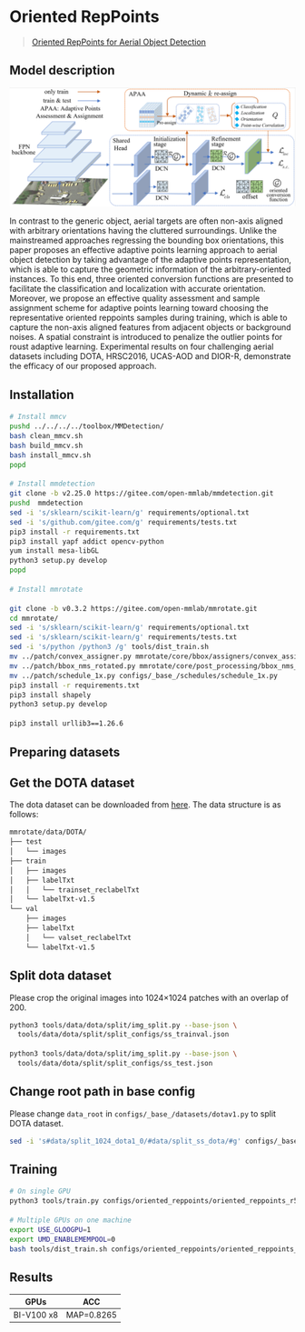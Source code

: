 # Oriented RepPoints

> [Oriented RepPoints for Aerial Object Detection](https://openaccess.thecvf.com/content/CVPR2022/papers/Li_Oriented_RepPoints_for_Aerial_Object_Detection_CVPR_2022_paper.pdf)

<!-- [ALGORITHM] -->

## Model description

<div align=center>
<img src="https://raw.githubusercontent.com/zytx121/image-host/main/imgs/oriented_reppoints.png" width="800"/>
</div>

In contrast to the generic object, aerial targets are often non-axis aligned with arbitrary orientations having
the cluttered surroundings. Unlike the mainstreamed approaches regressing the bounding box orientations, this paper
proposes an effective adaptive points learning approach to aerial object detection by taking advantage of the adaptive
points representation, which is able to capture the geometric information of the arbitrary-oriented instances.
To this end, three oriented conversion functions are presented to facilitate the classification and localization
with accurate orientation. Moreover, we propose an effective quality assessment and sample assignment scheme for
adaptive points learning toward choosing the representative oriented reppoints samples during training, which is
able to capture the non-axis aligned features from adjacent objects or background noises. A spatial constraint is
introduced to penalize the outlier points for roust adaptive learning. Experimental results on four challenging
aerial datasets including DOTA, HRSC2016, UCAS-AOD and DIOR-R, demonstrate the efficacy of our proposed approach.

## Installation

```bash
# Install mmcv
pushd ../../../../toolbox/MMDetection/
bash clean_mmcv.sh
bash build_mmcv.sh
bash install_mmcv.sh
popd

# Install mmdetection
git clone -b v2.25.0 https://gitee.com/open-mmlab/mmdetection.git
pushd  mmdetection
sed -i 's/sklearn/scikit-learn/g' requirements/optional.txt
sed -i 's/github.com/gitee.com/g' requirements/tests.txt
pip3 install -r requirements.txt
pip3 install yapf addict opencv-python
yum install mesa-libGL
python3 setup.py develop
popd

# Install mmrotate

git clone -b v0.3.2 https://gitee.com/open-mmlab/mmrotate.git
cd mmrotate/
sed -i 's/sklearn/scikit-learn/g' requirements/optional.txt
sed -i 's/sklearn/scikit-learn/g' requirements/tests.txt
sed -i 's/python /python3 /g' tools/dist_train.sh
mv ../patch/convex_assigner.py mmrotate/core/bbox/assigners/convex_assigner.py
mv ../patch/bbox_nms_rotated.py mmrotate/core/post_processing/bbox_nms_rotated.py
mv ../patch/schedule_1x.py configs/_base_/schedules/schedule_1x.py
pip3 install -r requirements.txt
pip3 install shapely
python3 setup.py develop

pip3 install urllib3==1.26.6
```

## Preparing datasets

## Get the DOTA dataset

The dota dataset can be downloaded from [here](https://captain-whu.github.io/DOTA/dataset.html).
The data structure is as follows:

```bash
mmrotate/data/DOTA/
├── test
│   └── images
├── train
│   ├── images
│   ├── labelTxt
│   │   └── trainset_reclabelTxt
│   └── labelTxt-v1.5
└── val
    ├── images
    ├── labelTxt
    │   └── valset_reclabelTxt
    └── labelTxt-v1.5
```

## Split dota dataset

Please crop the original images into 1024×1024 patches with an overlap of 200.

```bash
python3 tools/data/dota/split/img_split.py --base-json \
  tools/data/dota/split/split_configs/ss_trainval.json

python3 tools/data/dota/split/img_split.py --base-json \
  tools/data/dota/split/split_configs/ss_test.json
```

## Change root path in base config

Please change `data_root` in `configs/_base_/datasets/dotav1.py` to split DOTA dataset.

```bash
sed -i 's#data/split_1024_dota1_0/#data/split_ss_dota/#g' configs/_base_/datasets/dotav1.py
```


##  Training


```bash
# On single GPU
python3 tools/train.py configs/oriented_reppoints/oriented_reppoints_r50_fpn_1x_dota_le135.py 

# Multiple GPUs on one machine
export USE_GLOOGPU=1
export UMD_ENABLEMEMPOOL=0 
bash tools/dist_train.sh configs/oriented_reppoints/oriented_reppoints_r50_fpn_1x_dota_le135.py 8
```

## Results

|     GPUs     | ACC | 
|----------| ----------- |
| BI-V100 x8 | MAP=0.8265 |

